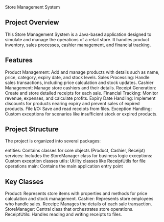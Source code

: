 Store Management System
## Project Overview
This Store Management System is a Java-based application designed to simulate and manage the operations of a retail store. It handles product inventory, sales processes, cashier management, and financial tracking.
## Features

Product Management: Add and manage products with details such as name, price, category, expiry date, and stock levels.
Sales Processing: Handle sales transactions, including price calculation and stock updates.
Cashier Management: Manage store cashiers and their details.
Receipt Generation: Create and store detailed receipts for each sale.
Financial Tracking: Monitor revenue, expenses, and calculate profits.
Expiry Date Handling: Implement discounts for products nearing expiry and prevent sales of expired products.
File I/O: Save and read receipts from files.
Exception Handling: Custom exceptions for scenarios like insufficient stock or expired products.

## Project Structure
The project is organized into several packages:

entities: Contains classes for core objects (Product, Cashier, Receipt)
services: Includes the StoreManager class for business logic
exceptions: Custom exception classes
utils: Utility classes like ReceiptUtils for file operations
main: Contains the main application entry point

## Key Classes

Product: Represents store items with properties and methods for price calculation and stock management.
Cashier: Represents store employees who handle sales.
Receipt: Manages the details of each sale transaction.
StoreManager: Central class that orchestrates store operations.
ReceiptUtils: Handles reading and writing receipts to files.

